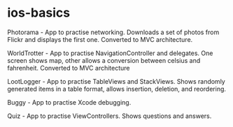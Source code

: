 # ios-basics

Photorama - App to practise networking. Downloads a set of photos from Flickr and displays the first one. Converted to MVC architecture.

WorldTrotter - App to practise NavigationController and delegates. One screen shows map, other allows a conversion between celsius and fahrenheit. Converted to MVC architecture

LootLogger - App to practise TableViews and StackViews. Shows randomly generated items in a table format, allows insertion, deletion, and reordering.

Buggy - App to practise Xcode debugging.

Quiz - App to practise ViewControllers. Shows questions and answers.
